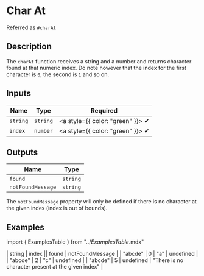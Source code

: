 # Char At
Referred as `#charAt`

## Description
The `charAt` function receives a string and a number and returns character found at that numeric index. Do note however that the index for the first character is `0`, the second is `1` and so on. 

## Inputs
| Name | Type | Required
|------|------|:-----:|
| `string` | `string` | <a style={{ color: "green" }}> ✔ </a>
| `index` | `number` | <a style={{ color: "green" }}> ✔ </a>


## Outputs
| Name | Type |
|------|------|
| `found` | `string` |
| `notFoundMessage` | `string` |

The `notFoundMessage` property will only be defined if there is no character at the given index (index is out of bounds).

## Examples
import { ExamplesTable } from "../_ExamplesTable_.mdx"

<ExamplesTable>
| string | index || found | notFoundMessage |
| "abcde" | 0 | "a" | undefined |
| "abcde" | 2 | "c" | undefined |
| "abcde" | 5 | undefined | "There is no character present at the given index" |
</ExamplesTable>
